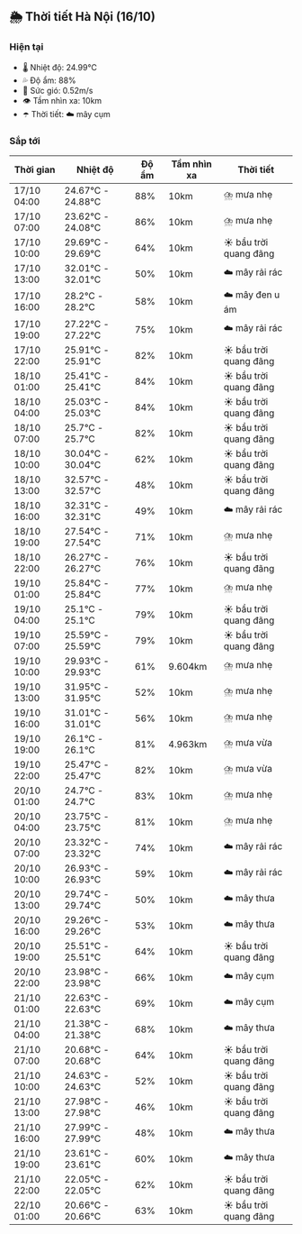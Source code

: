 ## 🌦️ Thời tiết Hà Nội (16/10)

### Hiện tại

- 🌡️ Nhiệt độ: 24.99℃
- 💦 Độ ẩm: 88%
- 💨 Sức gió: 0.52m/s
- 👁️ Tầm nhìn xa: 10km
- ☂️ Thời tiết: ☁️ mây cụm

### Sắp tới

| Thời gian | Nhiệt độ | Độ ẩm | Tầm nhìn xa | Thời tiết |
| --- | --- | --- | --- | --- |
| 17/10 04:00 | 24.67℃ - 24.88℃ | 88% | 10km | ⛈️ mưa nhẹ |
| 17/10 07:00 | 23.62℃ - 24.08℃ | 86% | 10km | ⛈️ mưa nhẹ |
| 17/10 10:00 | 29.69℃ - 29.69℃ | 64% | 10km | ☀️ bầu trời quang đãng |
| 17/10 13:00 | 32.01℃ - 32.01℃ | 50% | 10km | ☁️ mây rải rác |
| 17/10 16:00 | 28.2℃ - 28.2℃ | 58% | 10km | ☁️ mây đen u ám |
| 17/10 19:00 | 27.22℃ - 27.22℃ | 75% | 10km | ☁️ mây rải rác |
| 17/10 22:00 | 25.91℃ - 25.91℃ | 82% | 10km | ☀️ bầu trời quang đãng |
| 18/10 01:00 | 25.41℃ - 25.41℃ | 84% | 10km | ☀️ bầu trời quang đãng |
| 18/10 04:00 | 25.03℃ - 25.03℃ | 84% | 10km | ☀️ bầu trời quang đãng |
| 18/10 07:00 | 25.7℃ - 25.7℃ | 82% | 10km | ☀️ bầu trời quang đãng |
| 18/10 10:00 | 30.04℃ - 30.04℃ | 62% | 10km | ☀️ bầu trời quang đãng |
| 18/10 13:00 | 32.57℃ - 32.57℃ | 48% | 10km | ☀️ bầu trời quang đãng |
| 18/10 16:00 | 32.31℃ - 32.31℃ | 49% | 10km | ☁️ mây rải rác |
| 18/10 19:00 | 27.54℃ - 27.54℃ | 71% | 10km | ⛈️ mưa nhẹ |
| 18/10 22:00 | 26.27℃ - 26.27℃ | 76% | 10km | ☀️ bầu trời quang đãng |
| 19/10 01:00 | 25.84℃ - 25.84℃ | 77% | 10km | ⛈️ mưa nhẹ |
| 19/10 04:00 | 25.1℃ - 25.1℃ | 79% | 10km | ☀️ bầu trời quang đãng |
| 19/10 07:00 | 25.59℃ - 25.59℃ | 79% | 10km | ☀️ bầu trời quang đãng |
| 19/10 10:00 | 29.93℃ - 29.93℃ | 61% | 9.604km | ⛈️ mưa nhẹ |
| 19/10 13:00 | 31.95℃ - 31.95℃ | 52% | 10km | ⛈️ mưa nhẹ |
| 19/10 16:00 | 31.01℃ - 31.01℃ | 56% | 10km | ⛈️ mưa nhẹ |
| 19/10 19:00 | 26.1℃ - 26.1℃ | 81% | 4.963km | ⛈️ mưa vừa |
| 19/10 22:00 | 25.47℃ - 25.47℃ | 82% | 10km | ⛈️ mưa vừa |
| 20/10 01:00 | 24.7℃ - 24.7℃ | 83% | 10km | ⛈️ mưa nhẹ |
| 20/10 04:00 | 23.75℃ - 23.75℃ | 81% | 10km | ⛈️ mưa nhẹ |
| 20/10 07:00 | 23.32℃ - 23.32℃ | 74% | 10km | ☁️ mây rải rác |
| 20/10 10:00 | 26.93℃ - 26.93℃ | 59% | 10km | ☁️ mây rải rác |
| 20/10 13:00 | 29.74℃ - 29.74℃ | 50% | 10km | ☁️ mây thưa |
| 20/10 16:00 | 29.26℃ - 29.26℃ | 53% | 10km | ☁️ mây thưa |
| 20/10 19:00 | 25.51℃ - 25.51℃ | 64% | 10km | ☀️ bầu trời quang đãng |
| 20/10 22:00 | 23.98℃ - 23.98℃ | 66% | 10km | ☁️ mây cụm |
| 21/10 01:00 | 22.63℃ - 22.63℃ | 69% | 10km | ☁️ mây cụm |
| 21/10 04:00 | 21.38℃ - 21.38℃ | 68% | 10km | ☁️ mây thưa |
| 21/10 07:00 | 20.68℃ - 20.68℃ | 64% | 10km | ☀️ bầu trời quang đãng |
| 21/10 10:00 | 24.63℃ - 24.63℃ | 52% | 10km | ☀️ bầu trời quang đãng |
| 21/10 13:00 | 27.98℃ - 27.98℃ | 46% | 10km | ☀️ bầu trời quang đãng |
| 21/10 16:00 | 27.99℃ - 27.99℃ | 48% | 10km | ☁️ mây thưa |
| 21/10 19:00 | 23.61℃ - 23.61℃ | 60% | 10km | ☁️ mây thưa |
| 21/10 22:00 | 22.05℃ - 22.05℃ | 62% | 10km | ☀️ bầu trời quang đãng |
| 22/10 01:00 | 20.66℃ - 20.66℃ | 63% | 10km | ☀️ bầu trời quang đãng |
